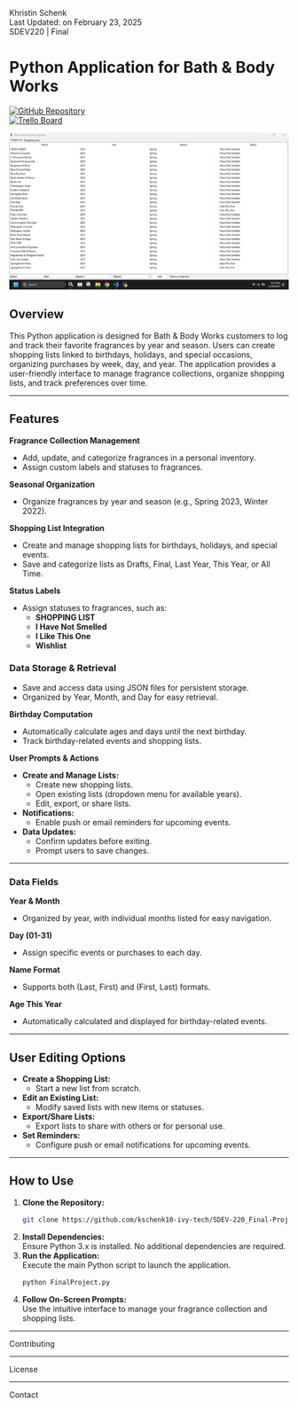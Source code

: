 Khristin Schenk<br>
Last Updated: on February 23, 2025<br>
SDEV220 | Final

# Python Application for Bath & Body Works

[![GitHub Repository](https://img.shields.io/badge/GitHub-Repository-blue)](https://github.com/kschenk10-ivy-tech/SDEV-220_Final-Project)  
[![Trello Board](https://img.shields.io/badge/Trello-Board-blue)](https://trello.com/invite/b/67b7abfc18f18ce15b085bfb/ATTI33b20571a5d8fcfcf77f75b7131772531A707EB3/sdev-220)

![Screenshot of Python Program](https://github.com/kschenk10-ivy-tech/SDEV-220_Final-Project/blob/main/Screenshot%202025-02-20%20204202.png?raw=true)
## Overview  
This Python application is designed for Bath & Body Works customers to log and track their favorite fragrances by year and season. Users can create shopping lists linked to birthdays, holidays, and special occasions, organizing purchases by week, day, and year. The application provides a user-friendly interface to manage fragrance collections, organize shopping lists, and track preferences over time.

---

## Features  

**Fragrance Collection Management**  
- Add, update, and categorize fragrances in a personal inventory.  
- Assign custom labels and statuses to fragrances.  

**Seasonal Organization**  
- Organize fragrances by year and season (e.g., Spring 2023, Winter 2022).  

**Shopping List Integration**  
- Create and manage shopping lists for birthdays, holidays, and special events.  
- Save and categorize lists as Drafts, Final, Last Year, This Year, or All Time.  

**Status Labels**  
- Assign statuses to fragrances, such as:  
  - **SHOPPING LIST**  
  - **I Have Not Smelled**  
  - **I Like This One**  
  - **Wishlist**  

### **Data Storage & Retrieval**  
- Save and access data using JSON files for persistent storage.  
- Organized by Year, Month, and Day for easy retrieval.  

**Birthday Computation**  
- Automatically calculate ages and days until the next birthday.  
- Track birthday-related events and shopping lists.  

**User Prompts & Actions**  
- **Create and Manage Lists:**  
  - Create new shopping lists.  
  - Open existing lists (dropdown menu for available years).  
  - Edit, export, or share lists.  
- **Notifications:**  
  - Enable push or email reminders for upcoming events.  
- **Data Updates:**  
  - Confirm updates before exiting.  
  - Prompt users to save changes.  

---

### Data Fields  

**Year & Month**  
- Organized by year, with individual months listed for easy navigation.  

**Day (01-31)**  
- Assign specific events or purchases to each day.  

**Name Format**  
- Supports both (Last, First) and (First, Last) formats.  

**Age This Year**  
- Automatically calculated and displayed for birthday-related events.  

---

## User Editing Options  

- **Create a Shopping List:**  
  - Start a new list from scratch.  
- **Edit an Existing List:**  
  - Modify saved lists with new items or statuses.  
- **Export/Share Lists:**  
  - Export lists to share with others or for personal use.  
- **Set Reminders:**  
  - Configure push or email notifications for upcoming events.  

---

## How to Use  

1. **Clone the Repository:**  
   ```bash
   git clone https://github.com/kschenk10-ivy-tech/SDEV-220_Final-Project.git
   ```
2. **Install Dependencies:**  
   Ensure Python 3.x is installed. No additional dependencies are required.  
3. **Run the Application:**  
   Execute the main Python script to launch the application.  
   ```bash
   python FinalProject.py
   ```
4. **Follow On-Screen Prompts:**  
   Use the intuitive interface to manage your fragrance collection and shopping lists.  

---

Contributing 
<!--
Contributions are welcome! Please fork the repository and submit a pull request with your changes.  
-->
---

License 
<!--
This project is licensed under the MIT License. See the [LICENSE](https://github.com/kschenk10-ivy-tech/SDEV-220_Final-Project/blob/main/LICENSE) file for details.  
-->
---

Contact
<!--
For questions or feedback, please contact the repository owner or open an issue on GitHub.  
-->
